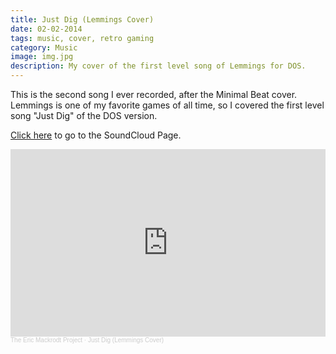 ```yaml
---
title: Just Dig (Lemmings Cover)
date: 02-02-2014
tags: music, cover, retro gaming
category: Music
image: img.jpg
description: My cover of the first level song of Lemmings for DOS.
---
```


This is the second song I ever recorded, after the Minimal Beat cover. Lemmings is one of my favorite games of all time, so I covered the first level song "Just Dig" of the DOS version.

[Click here](https://soundcloud.com/eric-mackrodt/just-dig-lemmings-cover) to go to the SoundCloud Page.

<iframe width="100%" height="300" scrolling="no" frameborder="no" allow="autoplay" src="https://w.soundcloud.com/player/?url=https%3A//api.soundcloud.com/tracks/132621469&color=%23ff5500&auto_play=false&hide_related=false&show_comments=true&show_user=true&show_reposts=false&show_teaser=true&visual=true"></iframe><div style="font-size: 10px; color: #cccccc;line-break: anywhere;word-break: normal;overflow: hidden;white-space: nowrap;text-overflow: ellipsis; font-family: Interstate,Lucida Grande,Lucida Sans Unicode,Lucida Sans,Garuda,Verdana,Tahoma,sans-serif;font-weight: 100;"><a href="https://soundcloud.com/eric-mackrodt" title="The Eric Mackrodt Project" target="_blank" style="color: #cccccc; text-decoration: none;">The Eric Mackrodt Project</a> · <a href="https://soundcloud.com/eric-mackrodt/just-dig-lemmings-cover" title="Just Dig (Lemmings Cover)" target="_blank" style="color: #cccccc; text-decoration: none;">Just Dig (Lemmings Cover)</a></div>
